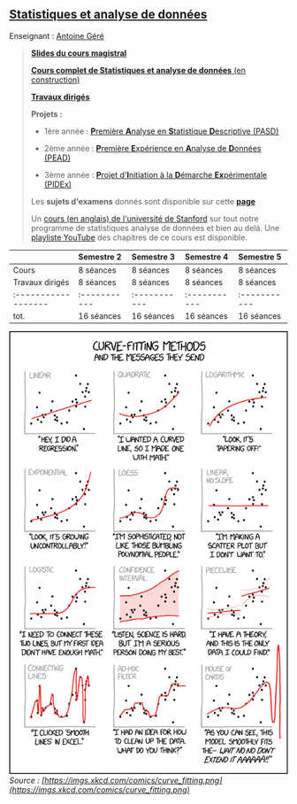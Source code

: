 ## [Statistiques et analyse de données](./sTa7.md)

Enseignant : [Antoine Géré](mailto:a.gere@istom.fr)

> [**Slides du cours magistral**](sTa7/Slides/slides.html)
>
> [**Cours complet de Statistiques et analyse de données** (en construction)](sTa7/LectureStat/index.html)
>
> [**Travaux dirigés**](sTa7/poly_td.pdf)
>
> **Projets :**
>
> - 1ère année : [**P**remière **A**nalyse en **S**tatistique **D**escriptive (PASD)](./sTa7/PASD/PASD.html) 
>
> - 2ème année : [**P**remière **E**xpérience en **A**nalyse de **D**onnées (PEAD)](./sTa7/PEAD/PEAD.html)
>
> - 3ème année : [**P**rojet d'**I**nitiation à la **D**émarche **Ex**périmentale (PIDEx)](./sTa7/PIDEx/PIDEx.html)
>
> Les **sujets d'examens** donnés sont disponible sur cette [**page**](./sTa7/examens.md/)
>
> Un [cours (en anglais) de l'université de Stanford](https://www.statlearning.com/) sur tout notre programme de statistiques analyse de données et bien au delà. Une [playliste YouTube](https://youtube.com/playlist?list=PLoROMvodv4rOzrYsAxzQyHb8n_RWNuS1e&feature=shared) des chapitres de ce cours est disponible.
>

|                   | Semestre 2 | Semestre 3 | Semestre 4 | Semestre 5 |
|:------------------|:-----------|:-----------|:-----------|:-----------|
| Cours             | 8 séances  | 8 séances  | 8 séances  | 8 séances  |
| Travaux dirigés   | 8 séances  | 8 séances  | 8 séances  | 8 séances  |
|:------------------|:-----------|:-----------|:-----------|:-----------|
| tot.              | 16 séances | 16 séances | 16 séances | 16 séances |

![image](./img/curve_fitting.png)  
_Source : [https://imgs.xkcd.com/comics/curve_fitting.png](https://imgs.xkcd.com/comics/curve_fitting.png)_
